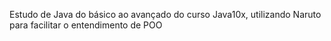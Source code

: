 Estudo de Java do básico ao avançado do curso Java10x, utilizando Naruto para facilitar o entendimento de POO
